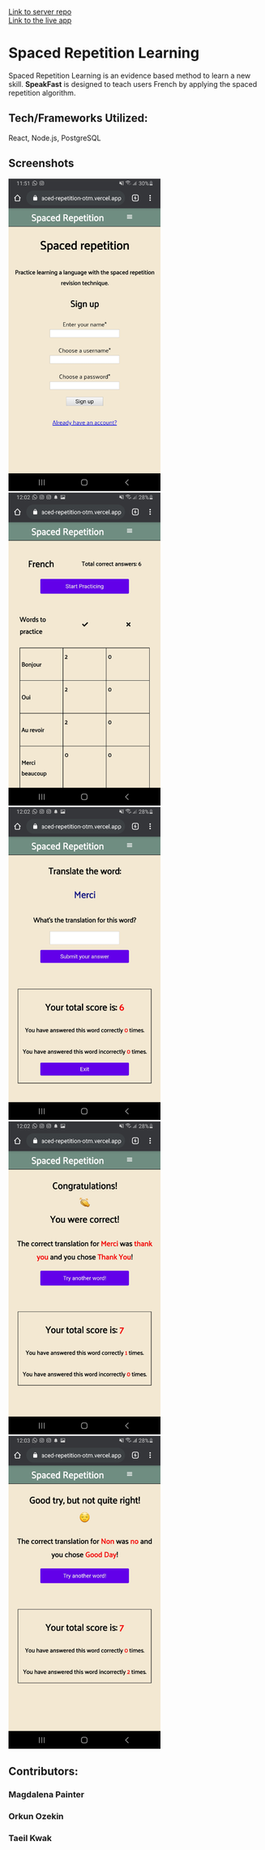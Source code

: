 [Link to server repo](https://github.com/thinkful-ei-orka/spaced-repetition-api-otm) <br> [Link to the live app](https://spaced-repetition-otm.vercel.app/register)

# Spaced Repetition Learning

Spaced Repetition Learning is an evidence based method to learn a new skill.
<b>SpeakFast</b> is designed to teach users French by applying the spaced repetition algorithm. 

## Tech/Frameworks Utilized:
React, Node.js, PostgreSQL

## Screenshots <br>
<img src="./Screenshots/sign-up.jpg" width="300"> <img src="./Screenshots/dashboard.jpg" width="300"> <img src="./Screenshots/learning-page.jpg" width="300"> <img src="./Screenshots/correct-page.jpg" width="300"> <img src="./Screenshots/incorrect-page.jpg" width="300">

## Contributors:
### Magdalena Painter
### Orkun Ozekin
### Taeil Kwak